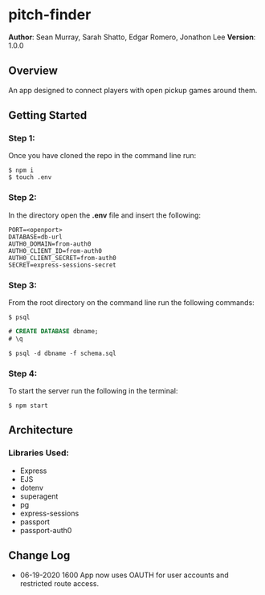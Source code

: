 # pitch-finder

**Author**: Sean Murray, Sarah Shatto, Edgar Romero, Jonathon Lee
**Version**: 1.0.0

## Overview
An app designed to connect players with open pickup games around them.

## Getting Started

### Step 1:
Once you have cloned the repo in the command line run:

```console
$ npm i
$ touch .env
```
### Step 2:
In the directory open the **.env** file and insert the following:

```
PORT=<openport>
DATABASE=db-url
AUTH0_DOMAIN=from-auth0
AUTH0_CLIENT_ID=from-auth0
AUTH0_CLIENT_SECRET=from-auth0
SECRET=express-sessions-secret
```

### Step 3:
From the root directory on the command line run the following commands:

```console
$ psql
```
```sql
# CREATE DATABASE dbname;
# \q
```
```console
$ psql -d dbname -f schema.sql
```
### Step 4:
To start the server run the following in the terminal:

```console
$ npm start
```

## Architecture


### Libraries Used:
 - Express
 - EJS
 - dotenv
 - superagent
 - pg
 - express-sessions
 - passport
 - passport-auth0

## Change Log

 - 06-19-2020 1600 App now uses OAUTH for user accounts and restricted route access.